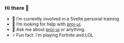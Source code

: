 ### Hi there 👋

- 🔭 I’m currently involved in a Svelte personal training
- 🤔 I’m looking for help with [proi-ui](https://github.com/specialdoom/proi-ui).
- 💬 Ask me about [proi-ui](https://github.com/specialdoom/proi-ui) or anything.
- ⚡ Fun fact: i'm playing Fortnite and LOL
